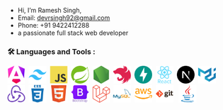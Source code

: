- Hi, I’m Ramesh Singh, 
- Email: devrsingh92@gmail.com
- Phone: +91 9422412288
- a passionate full stack web developer

<!---
craftcon/craftcon is a ✨ special ✨ repository because its `README.md` (this file) appears on your GitHub profile.
You can click the Preview link to take a look at your changes.
--->

### :hammer_and_wrench: Languages and Tools :

<div>
  <img src="https://github.com/devicons/devicon/blob/master/icons/angular/angular-original.svg" title="Angular" alt="Angular " width="40" height="40"/>&nbsp;
  <img src="https://github.com/devicons/devicon/blob/master/icons/tailwindcss/tailwindcss-original.svg" title="Tailwind Css" alt="Tailwind Css" width="40" height="40"/>&nbsp;
  <img src="https://github.com/devicons/devicon/blob/master/icons/javascript/javascript-original.svg" title="JavaScript" alt="JavaScript" width="40" height="40"/>&nbsp;
  <img src="https://github.com/devicons/devicon/blob/master/icons/spring/spring-original.svg" title="Spring" alt="Spring" width="40" height="40"/>&nbsp;
  <img src="https://github.com/devicons/devicon/blob/master/icons/nodejs/nodejs-original.svg" title="NodeJS" alt="NodeJS" width="40" height="40"/>&nbsp;
  <img src="https://github.com/devicons/devicon/blob/master/icons/nestjs/nestjs-original.svg" title="NestJS" alt="NestJS" width="40" height="40"/>&nbsp;
  <img src="https://github.com/devicons/devicon/blob/master/icons/fastapi/fastapi-original.svg" title="FastAPI" alt="FastAPI" width="40" height="40"/>&nbsp;
  <img src="https://github.com/devicons/devicon/blob/master/icons/react/react-original-wordmark.svg" title="React" alt="React" width="40" height="40"/>&nbsp;
  <img src="https://github.com/devicons/devicon/blob/master/icons/nextjs/nextjs-original.svg" title="NextJS" alt="NextJS" width="40" height="40"/>&nbsp;
  <img src="https://github.com/devicons/devicon/blob/master/icons/materialui/materialui-original.svg" title="Material UI" alt="Material UI" width="40" height="40"/>&nbsp;
  <img src="https://github.com/devicons/devicon/blob/master/icons/redux/redux-original.svg" title="Redux" alt="Redux " width="40" height="40"/>&nbsp;
  <img src="https://github.com/devicons/devicon/blob/master/icons/css3/css3-plain-wordmark.svg"  title="CSS3" alt="CSS" width="40" height="40"/>&nbsp;
  <img src="https://github.com/devicons/devicon/blob/master/icons/html5/html5-original.svg" title="HTML5" alt="HTML" width="40" height="40"/>&nbsp;
<!--     <img src="https://github.com/devicons/devicon/blob/master/icons/flutter/flutter-original.svg" title="Flutter" alt="Flutter" width="40" height="40"/>&nbsp; -->
  <img src="https://github.com/devicons/devicon/blob/master/icons/bootstrap/bootstrap-original-wordmark.svg" title="Bootstrap"  alt="Bootstrap" width="40" height="40"/>&nbsp;
  <img src="https://github.com/devicons/devicon/blob/master/icons/laravel/laravel-original.svg" title="Laravel"  alt="Laravel" width="40" height="40"/>&nbsp;
  <img src="https://github.com/devicons/devicon/blob/master/icons/mysql/mysql-original-wordmark.svg" title="MySQL"  alt="MySQL" width="40" height="40"/>&nbsp;
  <img src="https://github.com/devicons/devicon/blob/master/icons/amazonwebservices/amazonwebservices-plain-wordmark.svg" title="AWS" alt="AWS" width="40" height="40"/>&nbsp;
  <img src="https://github.com/devicons/devicon/blob/master/icons/git/git-original-wordmark.svg" title="Git" **alt="Git" width="40" height="40"/>
  &nbsp;
  <img src="https://github.com/devicons/devicon/blob/master/icons/java/java-original.svg" title="Java" alt="Java" width="40" height="40"/>
</div>


<!-- <p dir="auto">
  <code><a target="_blank" rel="noopener noreferrer" href="https://github.com/devicons/devicon/blob/master/icons/javascript/javascript-original.svg"><img height="20" src="https://github.com/devicons/devicon/blob/master/icons/javascript/javascript-original.svg" style="max-width: 100%;"></a></code>
  <code><a target="_blank" rel="noopener noreferrer" href="https://github.com/devicons/devicon/blob/master/icons/react/react-original.svg"><img height="20" src="https://github.com/devicons/devicon/blob/master/icons/react/react-original.svg" style="max-width: 100%;"></a></code>
  <code><a target="_blank" rel="noopener noreferrer" href="[https://raw.githubusercontent.com/github/explore/80688e429a7d4ef2fca1e82350fe8e3517d3494d/topics/react/react.png](https://github.com/devicons/devicon/blob/master/icons/materialui/materialui-original.svg)"><img height="20" src="https://github.com/devicons/devicon/blob/master/icons/materialui/materialui-original.svg" style="max-width: 100%;"></a></code>
  <code><a target="_blank" rel="noopener noreferrer" href="https://github.com/devicons/devicon/blob/master/icons/graphql/graphql-plain.svg"><img height="20" src="https://github.com/devicons/devicon/blob/master/icons/graphql/graphql-plain.svg" style="max-width: 100%;"></a></code>
  <code><a target="_blank" rel="noopener noreferrer" href="https://github.com/devicons/devicon/blob/master/icons/nodejs/nodejs-original.svg"><img height="20" src="https://github.com/devicons/devicon/blob/master/icons/nodejs/nodejs-original.svg" style="max-width: 100%;"></a></code>
  <code><a target="_blank" rel="noopener noreferrer" href="https://github.com/devicons/devicon/blob/master/icons/mongodb/mongodb-original.svg"><img height="20" src="https://github.com/devicons/devicon/blob/master/icons/mongodb/mongodb-original.svg" style="max-width: 100%;"></a></code>
  <code><a target="_blank" rel="noopener noreferrer" href="https://github.com/devicons/devicon/blob/master/icons/laravel/laravel-plain.svg"><img height="20" src="https://github.com/devicons/devicon/blob/master/icons/laravel/laravel-plain.svg" style="max-width: 100%;"></a></code>
  <code><a target="_blank" rel="noopener noreferrer" href="https://github.com/devicons/devicon/blob/master/icons/mysql/mysql-original.svg"><img height="20" src="https://github.com/devicons/devicon/blob/master/icons/mysql/mysql-original.svg" style="max-width: 100%;"></a></code>
  <code><a target="_blank" rel="noopener noreferrer" href="https://github.com/devicons/devicon/blob/master/icons/firebase/firebase-plain.svg"><img height="20" src="https://github.com/devicons/devicon/blob/master/icons/firebase/firebase-plain.svg" style="max-width: 100%;"></a></code>
  <code><a target="_blank" rel="noopener noreferrer" href="https://raw.githubusercontent.com/github/explore/80688e429a7d4ef2fca1e82350fe8e3517d3494d/topics/git/git.png"><img height="20" src="https://raw.githubusercontent.com/github/explore/80688e429a7d4ef2fca1e82350fe8e3517d3494d/topics/git/git.png" style="max-width: 100%;"></a></code>
</p> -->

